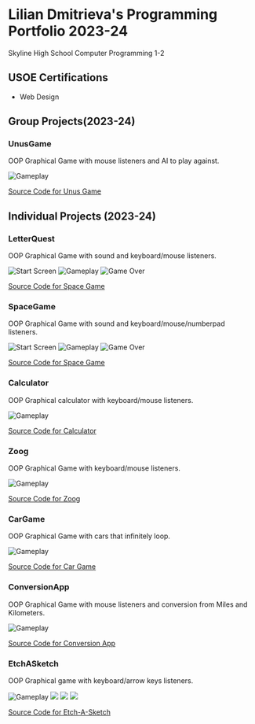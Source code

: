 # Lilian Dmitrieva's Programming Portfolio 2023-24
Skyline High School Computer Programming 1-2

## USOE Certifications
* Web Design
## Group Projects(2023-24)
### UnusGame
OOP Graphical Game with mouse listeners and AI to play against.

![Gameplay](https://github.com/LilianDm/programmingportfolio/blob/main/images/newstartscreenAH.png?raw=true)

[Source Code for Unus Game](https://github.com/LilianDm/programmingportfolio/tree/main/src/Unusgood)
## Individual Projects (2023-24)
### LetterQuest
OOP Graphical Game with sound and keyboard/mouse listeners.

![Start Screen](https://github.com/LilianDm/programmingportfolio/blob/main/images/hang-Start.gif?raw=true)
![Gameplay](https://github.com/LilianDm/programmingportfolio/blob/main/images/LQGameplay.png?raw=true)
![Game Over](https://github.com/LilianDm/programmingportfolio/blob/main/images/end_0.png?raw=true)

[Source Code for Space Game](https://github.com/LilianDm/programmingportfolio/tree/main/src/LetterQuest)

### SpaceGame
OOP Graphical Game with sound and keyboard/mouse/numberpad listeners.

![Start Screen](https://github.com/LilianDm/programmingportfolio/blob/main/images/sp3.png?raw=true)
![Gameplay](https://github.com/LilianDm/programmingportfolio/blob/main/images/sg1.png?raw=true)
![Game Over](https://github.com/LilianDm/programmingportfolio/blob/main/images/sg2.png?raw=true)

[Source Code for Space Game](https://github.com/LilianDm/programmingportfolio/blob/main/src/SpaceGame.zip)

### Calculator
OOP Graphical calculator with keyboard/mouse listeners.

![Gameplay](https://github.com/LilianDm/programmingportfolio/blob/main/images/calc.png?raw=true)

[Source Code for Calculator](https://github.com/LilianDm/programmingportfolio/blob/main/src/CalcKeyboard.zip)

### Zoog
OOP Graphical Game with keyboard/mouse listeners.

![Gameplay](https://github.com/LilianDm/programmingportfolio/blob/main/images/zg1.png?raw=true)

[Source Code for Zoog](https://github.com/LilianDm/programmingportfolio/blob/main/src/Zoog.zip)

### CarGame
OOP Graphical Game with cars that infinitely loop.

![Gameplay](https://github.com/LilianDm/programmingportfolio/blob/main/images/cg1.png?raw=true)

[Source Code for Car Game](https://github.com/LilianDm/programmingportfolio/blob/main/src/MakingCars%202.zip)

### ConversionApp
OOP Graphical Game with mouse listeners and conversion from Miles and Kilometers.

![Gameplay](https://github.com/LilianDm/programmingportfolio/blob/main/images/cvapp1.png?raw=true)

[Source Code for Conversion App](https://github.com/LilianDm/programmingportfolio/blob/main/src/ConversionApp.zip)

### EtchASketch
OOP Graphical game with keyboard/arrow keys listeners.

![Gameplay](https://github.com/LilianDm/programmingportfolio/blob/main/images/line-002307.png?raw=true)
![](https://github.com/LilianDm/programmingportfolio/blob/main/images/line-001837.png?raw=true)
![](https://github.com/LilianDm/programmingportfolio/blob/main/images/line-002879.png?raw=true)
![](https://github.com/LilianDm/programmingportfolio/blob/main/images/line-006367.png?raw=true)

[Source Code for Etch-A-Sketch](https://github.com/LilianDm/programmingportfolio/blob/main/src/EtchASketch.zip)
